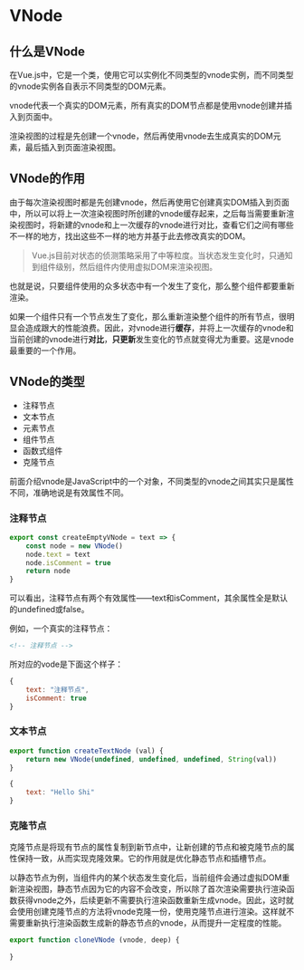 # VNode

## 什么是VNode

在Vue.js中，它是一个类，使用它可以实例化不同类型的vnode实例，而不同类型的vnode实例各自表示不同类型的DOM元素。

vnode代表一个真实的DOM元素，所有真实的DOM节点都是使用vnode创建并插入到页面中。

渲染视图的过程是先创建一个vnode，然后再使用vnode去生成真实的DOM元素，最后插入到页面渲染视图。

## VNode的作用

由于每次渲染视图时都是先创建vnode，然后再使用它创建真实DOM插入到页面中，所以可以将上一次渲染视图时所创建的vnode缓存起来，之后每当需要重新渲染视图时，将新建的vnode和上一次缓存的vnode进行对比，查看它们之间有哪些不一样的地方，找出这些不一样的地方并基于此去修改真实的DOM。

> Vue.js目前对状态的侦测策略采用了中等粒度。当状态发生变化时，只通知到组件级别，然后组件内使用虚拟DOM来渲染视图。

也就是说，只要组件使用的众多状态中有一个发生了变化，那么整个组件都要重新渲染。

如果一个组件只有一个节点发生了变化，那么重新渲染整个组件的所有节点，很明显会造成跟大的性能浪费。因此，对vnode进行**缓存**，并将上一次缓存的vnode和当前创建的vnode进行**对比**，**只更新**发生变化的节点就变得尤为重要。这是vnode最重要的一个作用。

## VNode的类型

- 注释节点
- 文本节点
- 元素节点
- 组件节点
- 函数式组件
- 克隆节点

前面介绍vnode是JavaScript中的一个对象，不同类型的vnode之间其实只是属性不同，准确地说是有效属性不同。

### 注释节点

```js
export const createEmptyVNode = text => {
    const node = new VNode()
    node.text = text
    node.isComment = true
    return node
}
```

可以看出，注释节点有两个有效属性——text和isComment，其余属性全是默认的undefined或false。

例如，一个真实的注释节点：

```html
<!-- 注释节点 -->
```

所对应的vode是下面这个样子：

```js
{
    text: "注释节点",
    isComment: true
}
```

### 文本节点

```js
export function createTextNode (val) {
    return new VNode(undefined, undefined, undefined, String(val))
}
```

```js
{
    text: "Hello Shi"
}
```

### 克隆节点

克隆节点是将现有节点的属性复制到新节点中，让新创建的节点和被克隆节点的属性保持一致，从而实现克隆效果。它的作用就是优化静态节点和插槽节点。

以静态节点为例，当组件内的某个状态发生变化后，当前组件会通过虚拟DOM重新渲染视图，静态节点因为它的内容不会改变，所以除了首次渲染需要执行渲染函数获得vnode之外，后续更新不需要执行渲染函数重新生成vnode。因此，这时就会使用创建克隆节点的方法将vnode克隆一份，使用克隆节点进行渲染。这样就不需要重新执行渲染函数生成新的静态节点的vnode，从而提升一定程度的性能。

```js
export function cloneVNode (vnode, deep) {
    
}
```







